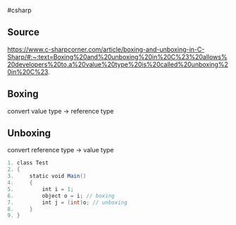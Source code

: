 #csharp 
## Source
https://www.c-sharpcorner.com/article/boxing-and-unboxing-in-C-Sharp/#:~:text=Boxing%20and%20unboxing%20in%20C%23%20allows%20developers%20to,a%20value%20type%20is%20called%20unboxing%20in%20C%23.

## Boxing
convert value type -> reference type

## Unboxing
convert reference type -> value type


```csharp
1. class Test  
2. {  
3.     static void Main()  
4.     {  
5.         int i = 1;  
6.         object o = i; // boxing  
7.         int j = (int)o; // unboxing  
8.     }  
9. }
```

